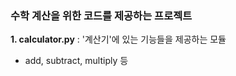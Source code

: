 ### 수학 계산을 위한 코드를 제공하는 프로젝트
**1. calculator.py** : '계산기'에 있는 기능들을 제공하는 모듈
- add, subtract, multiply 등
